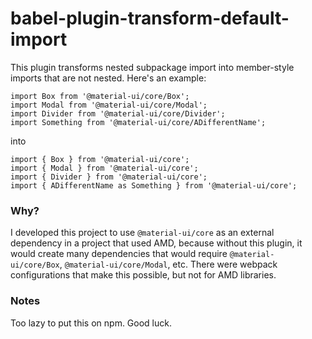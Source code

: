 
# babel-plugin-transform-default-import

This plugin transforms nested subpackage import into member-style imports that are not nested. Here's an example:

```
import Box from '@material-ui/core/Box';
import Modal from '@material-ui/core/Modal';
import Divider from '@material-ui/core/Divider';
import Something from '@material-ui/core/ADifferentName';
```

into

```
import { Box } from '@material-ui/core';
import { Modal } from '@material-ui/core';
import { Divider } from '@material-ui/core';
import { ADifferentName as Something } from '@material-ui/core';
```

### Why?

I developed this project to use `@material-ui/core` as an external dependency in a project that used AMD, because without this plugin, it would create many dependencies that would require `@material-ui/core/Box`, `@material-ui/core/Modal`, etc.
There were webpack configurations that make this possible, but not for AMD libraries.

### Notes

Too lazy to put this on npm. Good luck.